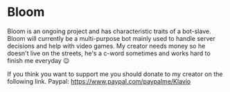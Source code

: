 # Bloom


Bloom is an ongoing project and has characteristic traits of a bot-slave. Bloom will currently be a multi-purpose bot mainly used to handle server decisions and help with video games. My creator needs money so he doesn't live on the streets, he's a c-word sometimes and works hard to finish me everyday :wink:

 If you think you want to support me you should donate to my creator on the following link.
 Paypal:         https://www.paypal.com/paypalme/Klavio

